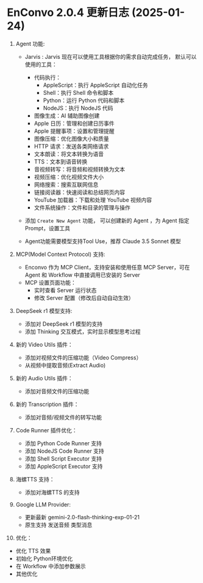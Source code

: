 # EnConvo 2.0.4 更新日志 (2025-01-24)

1. Agent 功能:

   - Jarvis : Jarvis 现在可以使用工具根据你的需求自动完成任务， 默认可以使用的工具：

     - 代码执行：
       - AppleScript：执行 AppleScript 自动化任务
       - Shell：执行 Shell 命令和脚本
       - Python：运行 Python 代码和脚本
       - NodeJS：执行 NodeJS 代码
     - 图像生成：AI 辅助图像创建
     - Apple 日历：管理和创建日历事件
     - Apple 提醒事项：设置和管理提醒
     - 图像压缩：优化图像大小和质量
     - HTTP 请求：发送各类网络请求
     - 文本朗读：将文本转换为语音
     - TTS：文本到语音转换
     - 音视频转写：将音频和视频转换为文本
     - 视频压缩：优化视频文件大小
     - 网络搜索：搜索互联网信息
     - 链接阅读器：快速阅读和总结网页内容
     - YouTube 加载器：下载和处理 YouTube 视频内容
     - 文件系统操作：文件和目录的管理与操作

   - 添加 `Create New Agent` 功能， 可以创建新的 Agent ，为 Agent 指定 Prompt，设置工具
   - Agent功能需要模型支持Tool Use，推荐 Claude 3.5 Sonnet 模型

2. MCP(Model Context Protocol) 支持:

   - Enconvo 作为 MCP Client，支持安装和使用任意 MCP Server，可在 Agent 和 Workflow 中直接调用已安装的 Server
   - MCP 设置页面功能：
     - 实时查看 Server 运行状态
     - 修改 Server 配置（修改后自动自动生效）

3. DeepSeek r1 模型支持:

   - 添加对 DeepSeek r1 模型的支持
   - 添加 Thinking 交互模式，实时显示模型思考过程

4. 新的 Video Utils 插件：
   - 添加对视频文件的压缩功能（Video Compress）
   - 从视频中提取音频(Extract Audio)

5. 新的 Audio Utils 插件：
   - 添加对音频文件的压缩功能

6. 新的 Transcription 插件：
   - 添加对音频/视频文件的转写功能

7. Code Runner 插件优化：
   - 添加 Python Code Runner 支持
   - 添加 NodeJS Code Runner 支持
   - 添加 Shell Script Executor 支持
   - 添加 AppleScript Executor 支持

8. 海螺TTS 支持：
   - 添加对海螺TTS 的支持

9. Google LLM Provider:
   - 更新最新 gemini-2.0-flash-thinking-exp-01-21
   - 原生支持 发送音频 类型消息

10. 优化：
   - 优化 TTS 效果
   - 初始化 Python环境优化
   - 在 Workflow 中添加参数展示
   - 其他优化


